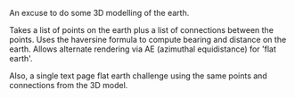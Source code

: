 An excuse to do some 3D modelling of the earth.

Takes a list of points on the earth plus a list of connections
between the points.  Uses the haversine formula to compute
bearing and distance on the earth.  Allows alternate rendering
via AE (azimuthal equidistance) for 'flat earth'.

Also, a single text page flat earth challenge using the same
points and connections from the 3D model.
